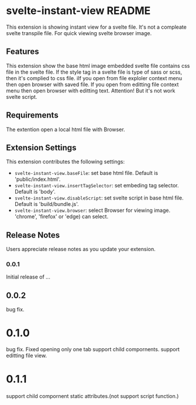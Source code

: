 # svelte-instant-view README

This extension is showing instant view for a svelte file.
It's not a compleate svelte transpile file. For quick viewing svelte browser image. 

## Features

This extension show the base html image embedded svelte file contains css file in the svelte file.
If the style tag in a svelte file is type of sass or scss, then it's complied to css file.
iIf you open from file exploler context menu then open browser with saved file. If you open from editting file context menu then open browser with editting text.
Attention! But it's not work svelte script.

## Requirements
The extention open a local html file with Browser.

## Extension Settings

This extension contributes the following settings:

* `svelte-instant-view.baseFile`: set base html file. Default is 'public/index.html'.
* `svelte-instant-view.insertTagSelector`: set embeding tag selector. Default is 'body'.
* `svelte-instant-view.disableScript`: set svelte script in base html file. Default is 'build/bundle.js'.
* `svelte-instant-view.browser`: select Browser for viewing image. 'chrome', 'firefox' or 'edge) can select.

## Release Notes

Users appreciate release notes as you update your extension.

### 0.0.1

Initial release of ...

## 0.0.2
bug fix.

# 0.1.0
bug fix. Fixed opening only one tab
support child compornents.
support editting file view.

# 0.1.1
support child compornent static attributes.(not support script function.)
　